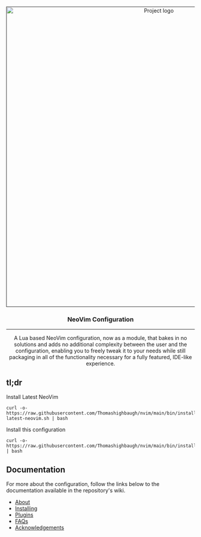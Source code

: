<p align="center">
  <a href="" rel="noopener">
 <img width=800px height=800px src="https://raw.githubusercontent.com/Thomashighbaugh/nvim/main/assets/nvim.png" alt="Project logo"></a>
</p>

<h3 align="center">NeoVim Configuration</h3>

---

<p align="center"> A Lua based NeoVim configuration, now as a module, that bakes in no solutions and adds no additional complexity between the user and the configuration, enabling you to freely tweak it to your needs while still packaging in all of the functionality necessary for a fully featured, IDE-like experience.
    <br>
</p>

## tl;dr 

Install Latest NeoVim 
```
curl -o-  https://raw.githubusercontent.com/Thomashighbaugh/nvim/main/bin/install-latest-neovim.sh | bash
```

Install this configuration
```
curl -o-  https://raw.githubusercontent.com/Thomashighbaugh/nvim/main/bin/install | bash
```

## Documentation 
For more about the configuration, follow the links below to the documentation available in the repository's wiki. 

- [About](https://github.com/Thomashighbaugh/nvim/wiki/About)
- [Installing](https://github.com/Thomashighbaugh/nvim/wiki/Installing)
- [Plugins](https://github.com/Thomashighbaugh/nvim/wiki/Plugins) 
- [FAQs](https://github.com/Thomashighbaugh/nvim/wiki/FAQs)
- [Acknowledgements](https://github.com/Thomashighbaugh/nvim/wiki/Acknowledgements) 

